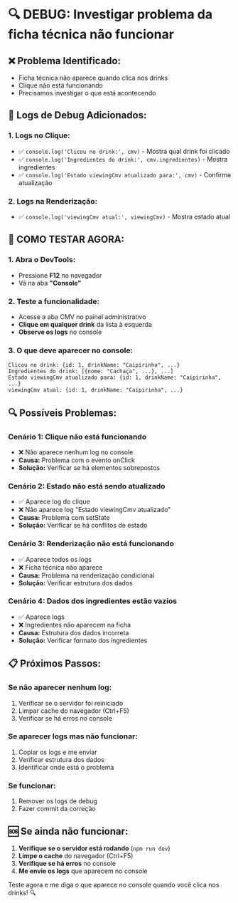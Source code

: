 # 🔍 DEBUG: Investigar problema da ficha técnica não funcionar

## ❌ **Problema Identificado:**
- Ficha técnica não aparece quando clica nos drinks
- Clique não está funcionando
- Precisamos investigar o que está acontecendo

## 🔧 **Logs de Debug Adicionados:**

### 1. **Logs no Clique:**
- ✅ `console.log('Clicou no drink:', cmv)` - Mostra qual drink foi clicado
- ✅ `console.log('Ingredientes do drink:', cmv.ingredientes)` - Mostra ingredientes
- ✅ `console.log('Estado viewingCmv atualizado para:', cmv)` - Confirma atualização

### 2. **Logs na Renderização:**
- ✅ `console.log('viewingCmv atual:', viewingCmv)` - Mostra estado atual

## 🚀 **COMO TESTAR AGORA:**

### 1. **Abra o DevTools:**
- Pressione **F12** no navegador
- Vá na aba **"Console"**

### 2. **Teste a funcionalidade:**
- Acesse a aba CMV no painel administrativo
- **Clique em qualquer drink** da lista à esquerda
- **Observe os logs** no console

### 3. **O que deve aparecer no console:**
```
Clicou no drink: {id: 1, drinkName: "Caipirinha", ...}
Ingredientes do drink: [{nome: "Cachaça", ...}, ...]
Estado viewingCmv atualizado para: {id: 1, drinkName: "Caipirinha", ...}
viewingCmv atual: {id: 1, drinkName: "Caipirinha", ...}
```

## 🔍 **Possíveis Problemas:**

### **Cenário 1: Clique não está funcionando**
- ❌ Não aparece nenhum log no console
- **Causa:** Problema com o evento onClick
- **Solução:** Verificar se há elementos sobrepostos

### **Cenário 2: Estado não está sendo atualizado**
- ✅ Aparece log do clique
- ❌ Não aparece log "Estado viewingCmv atualizado"
- **Causa:** Problema com setState
- **Solução:** Verificar se há conflitos de estado

### **Cenário 3: Renderização não está funcionando**
- ✅ Aparece todos os logs
- ❌ Ficha técnica não aparece
- **Causa:** Problema na renderização condicional
- **Solução:** Verificar estrutura dos dados

### **Cenário 4: Dados dos ingredientes estão vazios**
- ✅ Aparece logs
- ❌ Ingredientes não aparecem na ficha
- **Causa:** Estrutura dos dados incorreta
- **Solução:** Verificar formato dos ingredientes

## 📋 **Próximos Passos:**

### **Se não aparecer nenhum log:**
1. Verificar se o servidor foi reiniciado
2. Limpar cache do navegador (Ctrl+F5)
3. Verificar se há erros no console

### **Se aparecer logs mas não funcionar:**
1. Copiar os logs e me enviar
2. Verificar estrutura dos dados
3. Identificar onde está o problema

### **Se funcionar:**
1. Remover os logs de debug
2. Fazer commit da correção

## 🆘 **Se ainda não funcionar:**

1. **Verifique se o servidor está rodando** (`npm run dev`)
2. **Limpe o cache** do navegador (Ctrl+F5)
3. **Verifique se há erros** no console
4. **Me envie os logs** que aparecem no console

Teste agora e me diga o que aparece no console quando você clica nos drinks! 🔍
